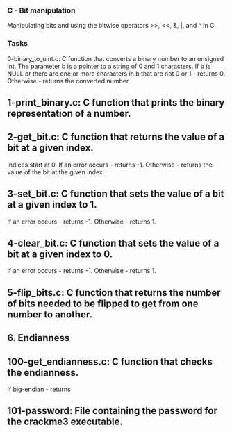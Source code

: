 ### C - Bit manipulation
Manipulating bits and using the bitwise operators >>, <<, &, |, and ^ in C.

### Tasks 


0-binary_to_uint.c: C function that converts a binary number to an unsigned int.
The parameter b is a pointer to a string of 0 and 1 characters.
If b is NULL or there are one or more characters in b that are not 0 or 1 - returns 0.
Otherwise - returns the converted number.


## 1-print_binary.c: C function that prints the binary representation of a number.


## 2-get_bit.c: C function that returns the value of a bit at a given index.
Indices start at 0.
If an error occurs - returns -1.
Otherwise - returns the value of the bit at the given index.


## 3-set_bit.c: C function that sets the value of a bit at a given index to 1.
If an error occurs - returns -1.
Otherwise - returns 1.


## 4-clear_bit.c: C function that sets the value of a bit at a given index to 0.
If an error occurs - returns -1.
Otherwise - returns 1.


## 5-flip_bits.c: C function that returns the number of bits needed to be flipped to get from one number to another.

## 6. Endianness

## 100-get_endianness.c: C function that checks the endianness.
If big-endian - returns

## 101-password: File containing the password for the crackme3 executable.